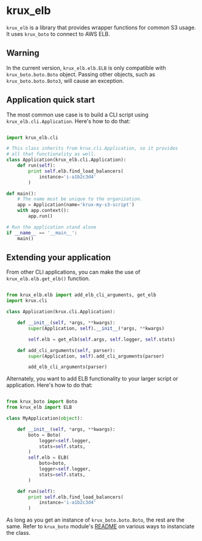 # krux_elb

`krux_elb` is a library that provides wrapper functions for common S3 usage. It uses `krux_boto` to connect to AWS ELB.

## Warning

In the current version, `krux_elb.elb.ELB` is only compatible with `krux_boto.boto.Boto` object. Passing other objects, such as `krux_boto.boto.Boto3`, will cause an exception.

## Application quick start

The most common use case is to build a CLI script using `krux_elb.cli.Application`.
Here's how to do that:

```python

import krux_elb.cli

# This class inherits from krux.cli.Application, so it provides
# all that functionality as well.
class Application(krux_elb.cli.Application):
    def run(self):
        print self.elb.find_load_balancers(
            instance='i-a1b2c3d4'
        )

def main():
    # The name must be unique to the organization.
    app = Application(name='krux-my-s3-script')
    with app.context():
        app.run()

# Run the application stand alone
if __name__ == '__main__':
    main()

```

## Extending your application

From other CLI applications, you can make the use of `krux_elb.elb.get_elb()` function.

```python

from krux_elb.elb import add_elb_cli_arguments, get_elb
import krux.cli

class Application(krux.cli.Application):

    def __init__(self, *args, **kwargs):
        super(Application, self).__init__(*args, **kwargs)

        self.elb = get_elb(self.args, self.logger, self.stats)

    def add_cli_arguments(self, parser):
        super(Application, self).add_cli_arguments(parser)

        add_elb_cli_arguments(parser)

```

Alternately, you want to add ELB functionality to your larger script or application.
Here's how to do that:

```python

from krux_boto import Boto
from krux_elb import ELB

class MyApplication(object):

    def __init__(self, *args, **kwargs):
        boto = Boto(
            logger=self.logger,
            stats=self.stats,
        )
        self.elb = ELB(
            boto=boto,
            logger=self.logger,
            stats=self.stats,
        )

    def run(self):
        print self.elb.find_load_balancers(
            instance='i-a1b2c3d4'
        )

```

As long as you get an instance of `krux_boto.boto.Boto`, the rest are the same. Refer to `krux_boto` module's [README](https://github.com/krux/python-krux-boto/blob/master/README.md) on various ways to instanciate the class.
